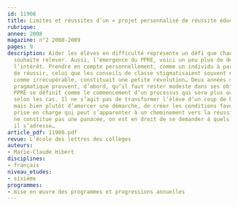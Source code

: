 ```yaml
---
id: 11908
title: Limites et réussites d’un « projet personnalisé de réussite éducative »
rubrique: 
annee: 2008
magazine: n°2 2008-2009
pages: 9
description: Aider les élèves en difficulté représente un défi que chaque enseignant
  souhaite relever. Aussi, l’émergence du PPRE, voici un peu plus de deux ans, suscita-t-elle
  l’intérêt. Prendre en compte personnellement, comme un individu à part entière susceptible
  de réussir, celui que les conseils de classe stigmatisaient souvent en le considérant
  comme irrécupérable, constituait une petite révolution… Deux années d’une approche
  pragmatique prouvent, d’abord, qu’il faut rester modeste dans ses objectifs. Le
  PPRE se définit comme le commencement d’un processus qui sera plus ou moins long
  selon les cas. Il ne s’agit pas de transformer l’élève d’un coup de baguette magique
  mais bien plutôt d’amorcer une démarche, de créer les conditions favorables à une
  prise en charge qui peut s’apparenter à un cheminement vers la réussite. Si le PPRE
  ne constitue pas une panacée, on est en droit de se demander à quels types d’élèves
  il s’adresse…
article_pdf: 11908.pdf
revue: L’école des lettres des collèges
auteurs:
- Marie-Claude Hibert
disciplines:
- français
niveau_etudes:
- sixième
programmes:
- mise en œuvre des programmes et progressions annuelles
---
```

